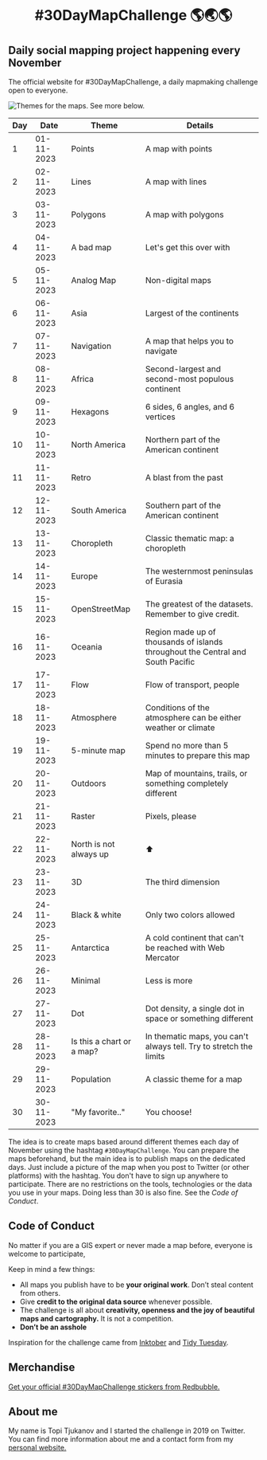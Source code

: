 <h1 align="center"><b>#30DayMapChallenge 🌎🌏🌎</b></h1>

## Daily social mapping project happening every November
The official website for #30DayMapChallenge, a daily mapmaking challenge open to everyone.

![Themes for the maps. See more below.](https://raw.githubusercontent.com/tjukanovt/30DayMapChallenge/main/images/flyers/30dmc-2023.png)

| Day | Date       | Theme            | Details                                      |
|-----|------------|------------------|----------------------------------------------|
| 1   | 01-11-2023 | Points           | A map with points                            |
| 2   | 02-11-2023 | Lines            | A map with lines                             |
| 3   | 03-11-2023 | Polygons         | A map with polygons                          |
| 4   | 04-11-2023 | A bad map        | Let's get this over with                    |
| 5   | 05-11-2023 | Analog Map       | Non-digital maps                             |
| 6   | 06-11-2023 | Asia             | Largest of the continents                    |
| 7   | 07-11-2023 | Navigation       | A map that helps you to navigate            |
| 8   | 08-11-2023 | Africa           | Second-largest and second-most populous continent |
| 9   | 09-11-2023 | Hexagons         | 6 sides, 6 angles, and 6 vertices            |
| 10  | 10-11-2023 | North America    | Northern part of the American continent     |
| 11  | 11-11-2023 | Retro            | A blast from the past                        |
| 12  | 12-11-2023 | South America    | Southern part of the American continent     |
| 13  | 13-11-2023 | Choropleth       | Classic thematic map: a choropleth          |
| 14  | 14-11-2023 | Europe           | The westernmost peninsulas of Eurasia       |
| 15  | 15-11-2023 | OpenStreetMap    | The greatest of the datasets. Remember to give credit. |
| 16  | 16-11-2023 | Oceania          | Region made up of thousands of islands throughout the Central and South Pacific |
| 17  | 17-11-2023 | Flow             | Flow of transport, people                   |
| 18  | 18-11-2023 | Atmosphere       | Conditions of the atmosphere can be either weather or climate |
| 19  | 19-11-2023 | 5-minute map     | Spend no more than 5 minutes to prepare this map |
| 20  | 20-11-2023 | Outdoors         | Map of mountains, trails, or something completely different |
| 21  | 21-11-2023 | Raster           | Pixels, please                               |
| 22  | 22-11-2023 | North is not always up | ⬆️                          |
| 23  | 23-11-2023 | 3D               | The third dimension                         |
| 24  | 24-11-2023 | Black & white    | Only two colors allowed                     |
| 25  | 25-11-2023 | Antarctica        | A cold continent that can't be reached with Web Mercator |
| 26  | 26-11-2023 | Minimal           | Less is more                                 |
| 27  | 27-11-2023 | Dot               | Dot density, a single dot in space or something different |
| 28  | 28-11-2023 | Is this a chart or a map? | In thematic maps, you can't always tell. Try to stretch the limits |
| 29  | 29-11-2023 | Population        | A classic theme for a map                   |
| 30  | 30-11-2023 | "My favorite.."  | You choose!                                  |


The idea is to create maps based around different themes each day of November using the hashtag `#30DayMapChallenge`. You can prepare the maps beforehand, but the main idea is to publish maps on the dedicated days. Just include a picture of the map when you post to Twitter (or other platforms) with the hashtag. You don't have to sign up anywhere to participate. There are no restrictions on the tools, technologies or the data you use in your maps. Doing less than 30 is also fine. See the *Code of Conduct*.

## Code of Conduct
No matter if you are a GIS expert or never made a map before, everyone is welcome to participate,

Keep in mind a few things:

 - All maps you publish have to be **your original work**. Don’t steal content from others.
 - Give **credit to the original data source** whenever possible.
 - The challenge is all about **creativity, openness and the joy of beautiful maps and cartography.** It is not a competition.
 - **Don’t be an asshole**

Inspiration for the challenge came from [Inktober](https://inktober.com/) and [Tidy Tuesday](https://github.com/rfordatascience/tidytuesday).

## Merchandise

[Get your official #30DayMapChallenge stickers from Redbubble.](https://www.redbubble.com/people/MapChallenge/shop) 

<script type="text/javascript" src="https://www.redbubble.com/assets/external_portfolio.js"></script>
<script id="rb-xzfcxvzx" type="text/javascript">new RBExternalPortfolio('www.redbubble.com', 'mapchallenge', 2, 2).renderIframe();</script>

## About me
My name is Topi Tjukanov and I started the challenge in 2019 on Twitter. You can find more information about me and a contact form from my [personal website.](https://tjukanov.org/)